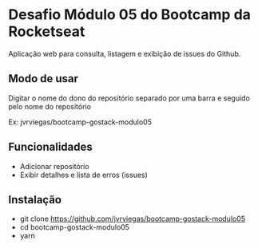 # Desafio Módulo 05 do Bootcamp da Rocketseat
Aplicação web para consulta, listagem e exibição de issues do Github.

## Modo de usar
Digitar o nome do dono do repositório separado por uma barra e seguido pelo nome do repositório

Ex:
jvrviegas/bootcamp-gostack-modulo05

## Funcionalidades
- Adicionar repositório
- Exibir detalhes e lista de erros (issues)

## Instalação
- git clone https://github.com/jvrviegas/bootcamp-gostack-modulo05
- cd bootcamp-gostack-modulo05
- yarn
